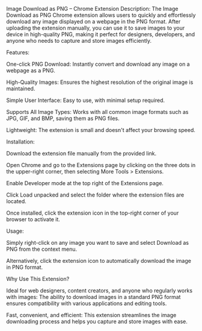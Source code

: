 Image Download as PNG – Chrome Extension
Description:
The Image Download as PNG Chrome extension allows users to quickly and effortlessly download any image displayed on a webpage in the PNG format. After uploading the extension manually, you can use it to save images to your device in high-quality PNG, making it perfect for designers, developers, and anyone who needs to capture and store images efficiently.

Features:

One-click PNG Download: Instantly convert and download any image on a webpage as a PNG.

High-Quality Images: Ensures the highest resolution of the original image is maintained.

Simple User Interface: Easy to use, with minimal setup required.

Supports All Image Types: Works with all common image formats such as JPG, GIF, and BMP, saving them as PNG files.

Lightweight: The extension is small and doesn't affect your browsing speed.

Installation:

Download the extension file manually from the provided link.

Open Chrome and go to the Extensions page by clicking on the three dots in the upper-right corner, then selecting More Tools > Extensions.

Enable Developer mode at the top right of the Extensions page.

Click Load unpacked and select the folder where the extension files are located.

Once installed, click the extension icon in the top-right corner of your browser to activate it.

Usage:

Simply right-click on any image you want to save and select Download as PNG from the context menu.

Alternatively, click the extension icon to automatically download the image in PNG format.

Why Use This Extension?

Ideal for web designers, content creators, and anyone who regularly works with images: The ability to download images in a standard PNG format ensures compatibility with various applications and editing tools.

Fast, convenient, and efficient: This extension streamlines the image downloading process and helps you capture and store images with ease.